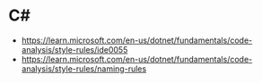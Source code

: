# C#

- https://learn.microsoft.com/en-us/dotnet/fundamentals/code-analysis/style-rules/ide0055
- https://learn.microsoft.com/en-us/dotnet/fundamentals/code-analysis/style-rules/naming-rules